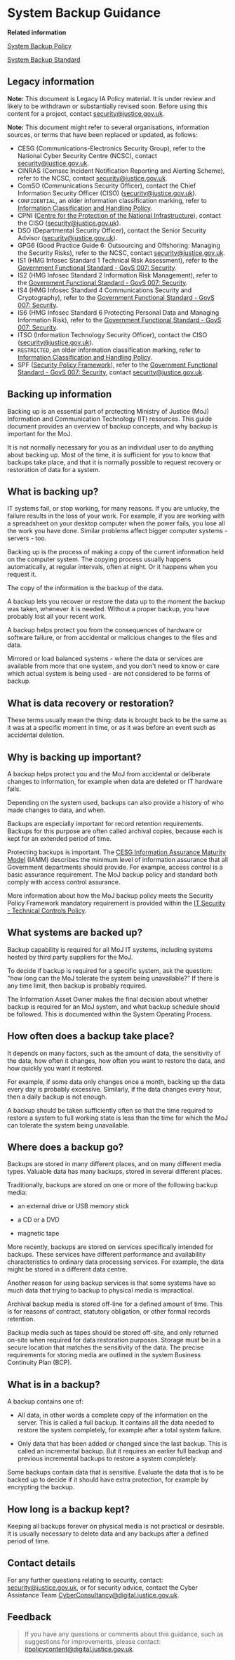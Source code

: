 # System Backup Guidance

**Related information**  


[System Backup Policy](system-backup-policy.md)

[System Backup Standard](system-backup-standard.md)

## Legacy information

**Note:** This document is Legacy IA Policy material. It is under review and likely to be withdrawn or substantially revised soon. Before using this content for a project, contact [security@justice.gov.uk](mailto:security@justice.gov.uk).

**Note:** This document might refer to several organisations, information sources, or terms that have been replaced or updated, as follows:

-   CESG \(Communications-Electronics Security Group\), refer to the National Cyber Security Centre \(NCSC\), contact [security@justice.gov.uk](mailto:security@justice.gov.uk).
-   CINRAS \(Comsec Incident Notification Reporting and Alerting Scheme\), refer to the NCSC, contact [security@justice.gov.uk](mailto:security@justice.gov.uk).
-   ComSO \(Communications Security Officer\), contact the Chief Information Security Officer \(CISO\) \([security@justice.gov.uk](mailto:security@justice.gov.uk)\).
-   `CONFIDENTIAL`, an older information classification marking, refer to [Information Classification and Handling Policy](information-classification-and-handling-policy.md).
-   CPNI \([Centre for the Protection of the National Infrastructure](https://www.cpni.gov.uk/)\), contact the CISO \([security@justice.gov.uk](mailto:security@justice.gov.uk)\).
-   DSO \(Departmental Security Officer\), contact the Senior Security Advisor \([security@justice.gov.uk](mailto:security@justice.gov.uk)\).
-   GPG6 \(Good Practice Guide 6: Outsourcing and Offshoring: Managing the Security Risks\), refer to the NCSC, contact [security@justice.gov.uk](mailto:security@justice.gov.uk).
-   IS1 \(HMG Infosec Standard 1 Technical Risk Assessment\), refer to the [Government Functional Standard - GovS 007: Security](https://www.gov.uk/government/publications/government-functional-standard-govs-007-security).
-   IS2 \(HMG Infosec Standard 2 Information Risk Management\), refer to the [Government Functional Standard - GovS 007: Security](https://www.gov.uk/government/publications/government-functional-standard-govs-007-security).
-   IS4 \(HMG Infosec Standard 4 Communications Security and Cryptography\), refer to the [Government Functional Standard - GovS 007: Security](https://www.gov.uk/government/publications/government-functional-standard-govs-007-security).
-   IS6 \(HMG Infosec Standard 6 Protecting Personal Data and Managing Information Risk\), refer to the [Government Functional Standard - GovS 007: Security](https://www.gov.uk/government/publications/government-functional-standard-govs-007-security).
-   ITSO \(Information Technology Security Officer\), contact the CISO \([security@justice.gov.uk](mailto:security@justice.gov.uk)\).
-   `RESTRICTED`, an older information classification marking, refer to [Information Classification and Handling Policy](information-classification-and-handling-policy.md).
-   SPF \([Security Policy Framework](https://www.gov.uk/government/publications/security-policy-framework)\), refer to the [Government Functional Standard - GovS 007: Security](https://www.gov.uk/government/publications/government-functional-standard-govs-007-security), contact [security@justice.gov.uk](mailto:security@justice.gov.uk).

## Backing up information

Backing up is an essential part of protecting Ministry of Justice \(MoJ\) Information and Communication Technology \(IT\) resources. This guide document provides an overview of backup concepts, and why backup is important for the MoJ.

It is not normally necessary for you as an individual user to do anything about backing up. Most of the time, it is sufficient for you to know that backups take place, and that it is normally possible to request recovery or restoration of data for a system.

## What is backing up?

IT systems fail, or stop working, for many reasons. If you are unlucky, the failure results in the loss of your work. For example, if you are working with a spreadsheet on your desktop computer when the power fails, you lose all the work you have done. Similar problems affect bigger computer systems - servers - too.

Backing up is the process of making a copy of the current information held on the computer system. The copying process usually happens automatically, at regular intervals, often at night. Or it happens when you request it.

The copy of the information is the backup of the data.

A backup lets you recover or restore the data up to the moment the backup was taken, whenever it is needed. Without a proper backup, you have probably lost all your recent work.

A backup helps protect you from the consequences of hardware or software failure, or from accidental or malicious changes to the files and data.

Mirrored or load balanced systems - where the data or services are available from more that one system, and you don't need to know or care which actual system is being used - are not considered to be forms of backup.

## What is data recovery or restoration?

These terms usually mean the thing: data is brought back to be the same as it was at a specific moment in time, or as it was before an event such as accidental deletion.

## Why is backing up important?

A backup helps protect you and the MoJ from accidental or deliberate changes to information, for example when data are deleted or IT hardware fails.

Depending on the system used, backups can also provide a history of who made changes to data, and when.

Backups are especially important for record retention requirements. Backups for this purpose are often called archival copies, because each is kept for an extended period of time.

Protecting backups is important. The [CESG Information Assurance Maturity Model](https://www.ncsc.gov.uk/guidance/information-assurance-maturity-model-and-assessment-framework-gpg-40) \(IAMM\) describes the minimum level of information assurance that all Government departments should provide. For example, access control is a basic assurance requirement. The MoJ backup policy and standard both comply with access control assurance.

More information about how the MoJ backup policy meets the Security Policy Framework mandatory requirement is provided within the [IT Security - Technical Controls Policy](https://intranet.justice.gov.uk/guidance/security/it-computer-security/ict-security-policy-framework/).

## What systems are backed up?

Backup capability is required for all MoJ IT systems, including systems hosted by third party suppliers for the MoJ.

To decide if backup is required for a specific system, ask the question: "how long can the MoJ tolerate the system being unavailable?" If there is any time limit, then backup is probably required.

The Information Asset Owner makes the final decision about whether backup is required for an MoJ system, and what backup schedule should be followed. This is documented within the System Operating Process.

## How often does a backup take place?

It depends on many factors, such as the amount of data, the sensitivity of the data, how often it changes, how often you want to restore the data, and how quickly you want it restored.

For example, if some data only changes once a month, backing up the data every day is probably excessive. Similarly, if the data changes every hour, then a daily backup is not enough.

A backup should be taken sufficiently often so that the time required to restore a system to full working state is less than the time for which the MoJ can tolerate the system being unavailable.

## Where does a backup go?

Backups are stored in many different places, and on many different media types. Valuable data has many backups, stored in several different places.

Traditionally, backups are stored on one or more of the following backup media:

-   an external drive or USB memory stick

-   a CD or a DVD

-   magnetic tape


More recently, backups are stored on services specifically intended for backups. These services have different performance and availability characteristics to ordinary data processing services. For example, the data might be stored in a different data centre.

Another reason for using backup services is that some systems have so much data that trying to backup to physical media is impractical.

Archival backup media is stored off-line for a defined amount of time. This is for reasons of contract, statutory obligation, or other formal records retention.

Backup media such as tapes should be stored off-site, and only returned on-site when required for data restoration purposes. Storage must be in a secure location that matches the sensitivity of the data. The precise requirements for storing media are outlined in the system Business Continuity Plan \(BCP\).

## What is in a backup?

A backup contains one of:

-   All data, in other words a complete copy of the information on the server. This is called a full backup. It contains all the data needed to restore the system completely, for example after a total system failure.

-   Only data that has been added or changed since the last backup. This is called an incremental backup. But it requires an earlier full backup and previous incremental backups to restore a system completely.


Some backups contain data that is sensitive. Evaluate the data that is to be backed up to decide if it should have extra protection, for example by encrypting the backup.

## How long is a backup kept?

Keeping all backups forever on physical media is not practical or desirable. It is usually necessary to delete data and any backups after a defined period of time.

## Contact details

For any further questions relating to security, contact: [security@justice.gov.uk](mailto:security@justice.gov.uk), or for security advice, contact the Cyber Assistance Team [CyberConsultancy@digital.justice.gov.uk](mailto:CyberConsultancy@digital.justice.gov.uk).

## Feedback

> If you have any questions or comments about this guidance, such as suggestions for improvements, please contact: [itpolicycontent@digital.justice.gov.uk](mailto:itpolicycontent@digital.justice.gov.uk).

